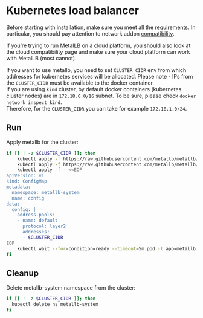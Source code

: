 # Kubernetes load balancer

Before starting with installation, make sure you meet all the [requirements](https://metallb.universe.tf/#requirements). In particular, you should pay attention to network addon [compatibility](https://metallb.universe.tf/installation/clouds/).

If you’re trying to run MetalLB on a cloud platform, you should also look at the cloud compatibility page and make sure your cloud platform can work with MetalLB (most cannot).

If you want to use metallb, you need to set `CLUSTER_CIDR` env from which addresses for kubernetes services will be allocated.
Please note - IPs from the `CLUSTER_CIDR` must be available to the docker container.\
If you are using `kind` cluster, by default docker containers (kubernetes cluster nodes) are in `172.18.0.0/16` subnet. To be sure, please check `docker network inspect kind`.\
Therefore, for the `CLUSTER_CIDR` you can take for example `172.18.1.0/24`.

## Run

Apply metallb for the cluster:
```bash
if [[ ! -z $CLUSTER_CIDR ]]; then
    kubectl apply -f https://raw.githubusercontent.com/metallb/metallb/v0.12.1/manifests/namespace.yaml
    kubectl apply -f https://raw.githubusercontent.com/metallb/metallb/v0.12.1/manifests/metallb.yaml
    kubectl apply -f - <<EOF
apiVersion: v1
kind: ConfigMap
metadata:
  namespace: metallb-system
  name: config
data:
  config: |
    address-pools:
    - name: default
      protocol: layer2
      addresses:
      - $CLUSTER_CIDR
EOF
    kubectl wait --for=condition=ready --timeout=5m pod -l app=metallb -n metallb-system
fi
```

## Cleanup

Delete metallb-system namespace from the cluster:

```bash
if [[ ! -z $CLUSTER_CIDR ]]; then
  kubectl delete ns metallb-system
fi
```
